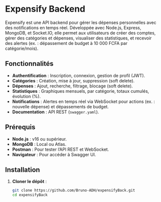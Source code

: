 # Expensify Backend

Expensify est une API backend pour gérer les dépenses personnelles avec des notifications en temps réel. Développée avec Node.js, Express, MongoDB, et Socket.IO, elle permet aux utilisateurs de créer des comptes, gérer des catégories et dépenses, visualiser des statistiques, et recevoir des alertes (ex. : dépassement de budget à 10 000 FCFA par catégorie/mois).

## Fonctionnalités
- **Authentification** : Inscription, connexion, gestion de profil (JWT).
- **Catégories** : Création, mise à jour, suppression (soft delete).
- **Dépenses** : Ajout, recherche, filtrage, blocage (soft delete).
- **Statistiques** : Graphiques mensuels, par catégorie, totaux cumulés, évolution (%).
- **Notifications** : Alertes en temps réel via WebSocket pour actions (ex. : nouvelle dépense) et dépassements de budget.
- **Documentation** : API REST (`swagger.yaml`).

## Prérequis
- **Node.js** : v16 ou supérieur.
- **MongoDB** : Local ou Atlas.
- **Postman** : Pour tester l’API REST et WebSocket.
- **Navigateur** : Pour accéder à Swagger UI.

## Installation
1. **Cloner le dépôt** :
   ```bash
   git clone https://github.com/Bruno-ADH/expensifyBack.git
   cd expensifyBack
